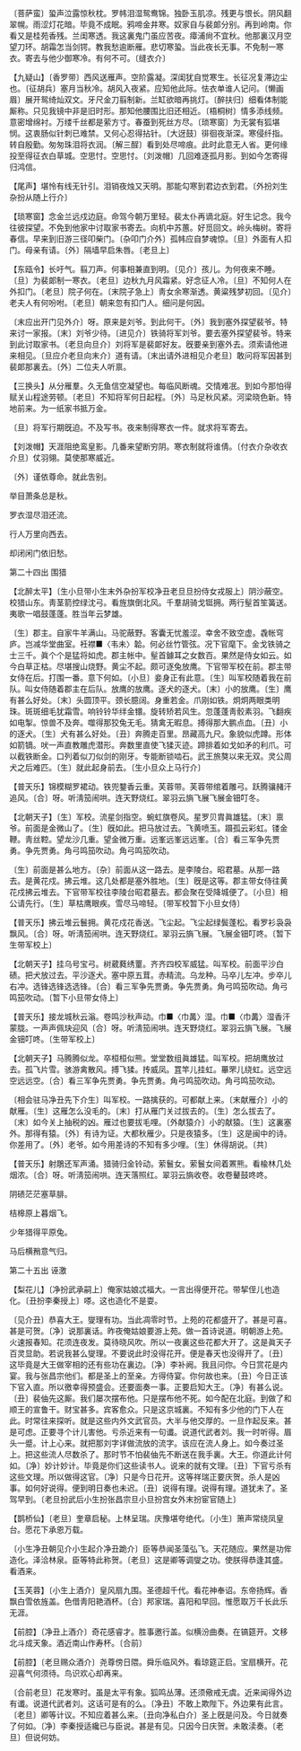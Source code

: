 <!-- { "loadSidebar": true } -->
〔菩萨蛮〕蛩声泣露惊秋枕。罗帏泪湿鸳鸯锦。独卧玉肌凉。残更与恨长。阴风翻翠幌。雨涩灯花暗。毕竟不成眠。鸦啼金井寒。奴家自与裴郞分别。再到岭南。你看又是桂苑香残。兰闺寒透。我这裏鬼门虽应苦夜。瘴浦尙不宜秋。他那裏汉月空望刀环。胡霜怎当剑锷。教我愁逾断雁。悲切寒蛩。当此夜长无事。不免制一寒衣。寄去与他少御寒冷。有何不可。〔缝衣介〕 

【九疑山】〔香罗带〕西风送雁声。空阶露凝。深闺犹自觉寒生。长征况复滞边尘也。〔征胡兵〕塞月当秋冷。胡风入夜紧。应知他此际。怯衣单谁人记问。〔懒画眉〕展开鸳绮灿双文。牙尺金刀翦制新。兰缸欲暗再挑灯。〔醉扶归〕细看体制能厮称。只见我镜中非是旧时形。那知他腰围比旧还相近。〔梧桐树〕情多添线频。意密增绵衬。万缕千丝都是萦方寸。春蚕到死丝方尽。〔琐寒窗〕为无裳有狐堪悯。这衷肠似针刺已难禁。又何心忍得拈针。〔大迓鼓〕徘徊夜渐深。寒侵纤指。转自殷勤。匆匆珠泪将衣润。〔解三酲〕看到处尽啼痕。此时此意无人省。更何缘投至得征衣白草城。空思忖。空思忖。〔刘泼帽〕几回难逐孤月影。到如今怎寄得归鸿信。

【尾声】堪怜有线无针引。泪销夜烛又天明。那能勾寒到君边衣到君。〔外扮刘生杂扮从随上行介〕 

【琐寒窗】念金兰远戍边庭。命驾今朝万里轻。裴太仆再谪北庭。好生记念。我今往彼探望。不免到他家中讨取家书寄去。向机中苏蕙。好觅回文。岭头梅树。寄将春信。早来到旧游三径叩柴门。〔杂叩门介外〕孤帏应自梦魂惊。〔旦〕外面有人扣门。母亲有请。〔外〕隔墙早启朱唇。〔老旦上〕 

【东瓯令】长吁气。翦刀声。何事相兼直到明。〔见介〕孩儿。为何夜来不睡。〔旦〕为裴郞制一寒衣。〔老旦〕边秋九月风霜紧。好念征人冷。〔旦〕不知何人在外扣门。〔老旦〕院子何在。〔末院子急上〕靑女余寒渐透。黄粱残梦初回。〔见介〕老夫人有何吩咐。〔老旦〕朝来忽有扣门人。细问是何因。

〔末应出开门见外介〕呀。原来是刘爷。到此何干。〔外〕我到塞外探望裴爷。特来讨一家报。〔末〕刘爷少待。〔进见介〕铁骑将军刘爷。要去塞外探望裴爷。特来到此讨取家书。〔老旦向旦介〕刘将军是裴郞好友。旣要亲到塞外去。须索请他进来相见。〔旦应介老旦向末介〕道有请。〔末出请外进相见介老旦〕敢问将军因甚到裴郞那裏去。〔外〕二位夫人听禀。 

【三换头】从分雁羣。久无鱼信空凝望也。每临风断魂。交情难冺。到如今那怕得赋关山程途劳顿。〔老旦〕不知将军何日起程。〔外〕马足秋风紧。河梁晓色新。特地前来。为一纸家书抵万金。

〔旦〕将军行期旣迫。不及写书。夜来制得寒衣一件。就求将军寄去。 

【刘泼帽】天涯阻绝鸾皇影。几番来望断穷阴。寒衣制就将谁倩。〔付衣介杂收衣介旦〕仗羽翎。莫使那寒威近。

〔外〕谨依尊命。就此吿别。 

举目萧条总是秋。



罗衣湿尽泪还流。

行人万里向西去。



却闭闲门依旧愁。 

第二十四出
围猎

【北醉太平】〔生小旦带小生末外杂扮军校净丑老旦旦扮侍女戎服上〕阴沙蔽空。校猎山东。靑茎箭控绿沈弓。看旌旗倒北风。千羣胡骑戈铤拥。两行髽首笙簧送。夷歌一唱鼓蓬蓬。胜当年云梦雄。

〔生〕郡主。自家牛羊满山。马驼蔽野。客囊无忧羞涩。幸舍不致空虚。毳帐穹庐。岂减华堂曲室。衽襟■〈韦未〉韐。何必丝竹管弦。况下官麾下。金戈铁骑之士三千。眞个个是猛将如虎。郡主帐中。髽首鐻耳之女数百。果然是侍女如云。如今白草正枯。尽堪搜山烧野。黄尘不起。颇可逐兔放鹰。下官带军校在前。郡主带女侍在后。打围一番。意下何如。〔小旦〕妾身正有此意。〔生〕叫军校随着我在前队。叫女侍随着郡主在后队。放鹰的放鹰。逐犬的逐犬。〔末〕小的放鹰。〔生〕鹰有甚么好处。〔末〕头圆顶平。颈长臆阔。身重若金。爪刚如铁。炯炯两眼类明珠。斑斑细毛犹霜雪。响铃铃华绊金镮。旋转矫若风生。忽蓬蓬靑骹素羽。飞翻疾如电掣。惊兽不及奔。噬得那狡兔无毛。猜禽无暇息。搏得那大鹏点血。〔丑〕小的逐犬。〔生〕犬有甚么好处。〔丑〕奔腾走百里。昂藏高九尺。象貌似虎蹲。形体如箭镝。吠一声直教雕虎潜形。奔数里直使飞猱灭迹。蹄排着如戈如矛的利爪。可以截铁断金。口列着似刀似剑的刚牙。专能断锁啮石。武王旅獒以来无双。灵公周犬之后难匹。〔生〕就此起身前去。〔生小旦众上马行介〕 

【普天乐】锦模糊罗裙动。铁兜鍪香云重。芙蓉带。芙蓉带绾着雕弓。跃腾骧赭汗追风。〔合〕呀。听淸笳闹哄。连天野烧红。翠羽云旓飞展飞展金钿叮冬。

【北朝天子】〔生〕军校。流星剑指空。蜿虹旗卷风。星罗贝胄眞雄猛。〔末〕禀爷。前面是金微山了。〔生〕旣如此。把马放过去。飞黄喷玉。蹑孤云彩虹。镂金鞭。靑丝鞚。望龙沙几重。望金微万重。远峯远峯远远峯。〔合〕看三军争先贾勇。争先贾勇。角弓鸣笳吹动。角弓鸣笳吹动。

〔生〕前面是甚么地方。〔杂〕前面从这一路去。是李陵台。昭君墓。从那一路去。是黄花戍。拂云堆。这几处都是塞外胜地。〔生〕旣是这等。郡主带女侍往黄花戍拂云堆去。下官带军校往李陵台昭君墓去。都会聚在受降城便了。〔小旦〕相公请先行。〔生〕草枯鹰眼疾。雪尽马啼轻。〔带军校暂下小旦女侍〕 

【普天乐】拂云堆云鬟拥。黄花戍花香送。飞尘起。飞尘起绿鬓蓬松。看罗衫袅袅飘风。〔合〕呀。听淸笳闹哄。连天野烧红。翠羽云旓飞展。飞展金钿叮咚。〔暂下生带军校上〕 

【北朝天子】挂乌号宝弓。树葳蕤绣罿。齐齐四校军威猛。叫军校。前面平沙白碛。把犬放过去。平沙逐犬。塞中原五茸。赤精流。乌龙种。马卒儿左冲。步卒儿右冲。选锋选锋选选锋。〔合〕看三军争先贾勇。争先贾勇。角弓鸣笳吹动。角弓鸣笳吹动。〔暂下小旦带女侍上〕 

【普天乐】接龙城秋云滃。卷鸣沙秋声动。巾■〈巾冓〉湿。巾■〈巾冓〉湿香汗蒙胧。一声声佩玦迎风〔合〕呀。听淸笳闹哄。连天野烧红。翠羽云旓飞展。飞展金钿叮咚。〔生带军校上〕 

【北朝天子】马腾腾似龙。卒桓桓似熊。堂堂数组眞雄猛。叫军校。把胡鹰放过去。孤飞片雪。骇游禽散风。搏飞猱。抟威凤。罝竿儿挂虹。罼罘儿绕虹。远空远空远远空。〔合〕看三军争先贾勇。争先贾勇。角弓鸣笳吹动。角弓鸣笳吹动。

〔相会驻马净丑先下介生〕叫军校。一路擒获的。可都献上来。〔末献雁介〕小的献雁。〔生〕这雁怎么没毛的。〔末〕打从雁门关过拔去的。〔生〕怎么拔去了。〔末〕如今关上抽税的凶。雁过也要拔毛哩。〔外献猿介〕小的献猿。〔生〕这裏塞外。那得有猿。〔外〕有诗为证。大都秋雁少。只是夜猿多。〔生〕这是闽中的诗。你差用了。〔外〕老爷。如今用差诗的不知有多少哩。〔生〕休得胡说。〔共〕 

【普天乐】射鵰还军声涌。猎骑归金铃动。萦鬟女。萦鬟女间着罴熊。看楡林几处烟浓。〔合〕呀。听淸笳闹哄。连天落照红。翠羽云旓收卷。收卷鼙鼓咚咚。

阴碛茫茫塞草腓。



桔槔原上暮烟飞。

少年猎得平原兔。



马后横矟意气归。 

第二十五出
诬激

【梨花儿】〔净扮武承嗣上〕俺家姑娘忒福大。一言出得便开花。带挈侄儿也造化。〔丑扮李秦授上〕嗏。这也造化不是耍。

〔见介丑〕恭喜大王。燮理有功。当此凋零时节。上苑的花都盛开了。甚是可喜。甚是可贺。〔净〕说那裏话。昨夜俺姑娘要游上苑。做一首诗说道。明朝游上苑。火速报春知。花须连夜发。莫待晓风吹。所以一夜裏这些花都大开了。这是眞天子百灵显助。若说我甚么燮理。不要说此时没得花开。便是春天也没得开了。〔丑〕这毕竟是大王做宰相的还有些功在裏边。〔净〕李补阙。我且问你。今日赏花是内宴。我与张昌宗他们。都是圣上的至亲。方得侍宴。你何故也来。〔丑〕今日正该下官入直。所以徼幸得预盛会。还要面奏一事。正要启知大王。〔净〕有甚么说。〔丑〕裴伷先这厮。我们屡次摆布他。只是摆布他不死。如今配在北庭。到做了和顺王的宣鲁干。财宝甚多。宾客愈众。只是这京城裏。不知有多少他的门下人在此。时常往来探听。就是这些内外文武官员。大半与他交厚的。一旦作起反来。甚是可虑。正要寻个计儿害他。亏杀近来有一句谶。说道代武者刘。我一时听得。眉头一蹙。计上心来。就把那刘字详做流放的流字。该应在流人身上。如今奏过圣上。把这些流人尽数杀了。那时节不怕裴伷先不断送在我手裏。大王。你道此计何如。〔净〕妙计妙计。毕竟是你们这些读书人。说来的就有文理。〔丑〕下官亏杀有这些文理。所以做得这官。〔净〕只是今日花开。这等祥瑞正要庆贺。杀人是凶事。如何好说得。便到明日奏也未迟。〔丑〕说得有理。说得有理。道犹未了。圣驾早到。〔老旦扮武后小生扮张昌宗旦小旦扮宫女外末扮宦官随上〕 

【鹊桥仙】〔老旦〕奎章启秘。上林呈瑞。庆豫堪夸绝代。〔小生〕箫声常绕凤皇台。愿花下承恩万载。

〔小生净丑朝见介小生起介净丑跪介〕臣等恭闻圣藻弘飞。天花随应。果然是功侔造化。泽洽林泉。臣等特此称贺。〔老旦〕这是卿等调燮之功。使朕得恭逢其盛。看酒来。 

【玉芙蓉】〔小生上酒介〕皇风扇九围。圣德超千代。看花神奉诏。东帝扬辉。香飘白雪依旌盖。色借靑阳艳酒杯。〔合〕邦家瑞。喜阳和早回。惟愿取万千长此乐无涯。

【前腔】〔净丑上酒介〕奇花感睿才。胜事邀行盖。似横汾曲奏。在镐筵开。文移北斗成天象。酒近南山作寿杯。〔合前〕 

【前腔】〔老旦赐众酒介〕尧尊傍日隈。舜乐临风外。看琼筵正启。宝扇横开。花迎喜气何须待。鸟识欢心却再来。

〔合前老旦〕花发寒时。虽是太平有象。狐鸣丛薄。还须儆戒无虞。近来闻得外边有谶。说道代武者刘。这话可是有的么。〔净丑〕不敢上欺陛下。外边果有此言。〔老旦〕卿等计议。不知应着甚么来。〔丑向净私白介〕圣上旣是问及。今日就奏了何如。〔净〕李秦授适纔已与臣说。甚是有见。只因今日庆贺。未敢渎奏。〔老旦〕但说何妨。 

